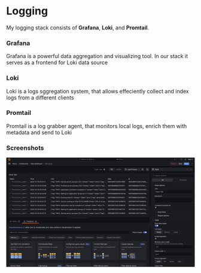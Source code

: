# Logging

My logging stack consists of **Grafana**, **Loki**, and **Promtail**.

### Grafana

Grafana is a powerful data aggregation and visualizing tool. In our stack it serves as a frontend for Loki data source

### Loki

Loki is a logs sggregation system, that allows effeciently collect and index logs from a different clients

### Promtail

Promtail is a log grabber agent, that monitors local logs, enrich them with metadata and send to Loki

### Screenshots

![grafana](images/loki_source.png)

